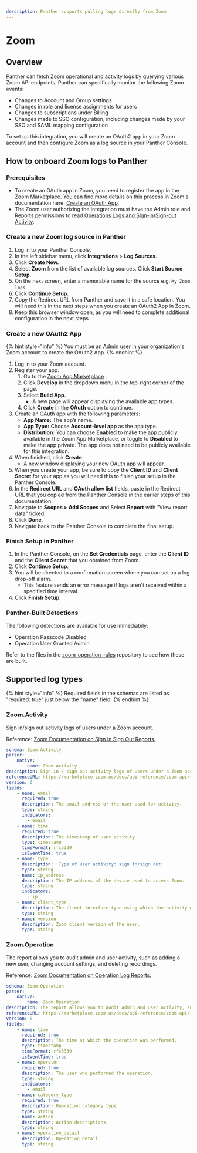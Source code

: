 ```yaml
---
description: Panther supports pulling logs directly from Zoom
---
```


# Zoom

## Overview

Panther can fetch Zoom operational and activity logs by querying various Zoom API endpoints. Panther can specifically monitor the following Zoom events:

* Changes to Account and Group settings
* Changes in role and license assignments for users
* Changes to subscriptions under Billing
* Changes made to SSO configuration, including changes made by your SSO and SAML mapping configuration

To set up this integration, you will create an OAuth2 app in your Zoom account and then configure Zoom as a log source in your Panther Console.&#x20;

## How to onboard Zoom logs to Panther

### Prerequisites

* To create an OAuth app in Zoom, you need to register the app in the Zoom Marketplace. You can find more details on this process in Zoom's documentation here: [Create an OAuth App](https://marketplace.zoom.us/docs/guides/build/oauth-app/).&#x20;
* The Zoom user authorizing the integration must have the Admin role and Reports permissions to read [Operations Logs and Sign-in/Sign-out Activity](https://support.zoom.us/hc/en-us/articles/360032748331).

### Create a new Zoom log source in Panther

1. Log in to your Panther Console.
2. In the left sidebar menu, click **Integrations** > **Log** **Sources**.
3. Click **Create New.**
4. Select **Zoom** from the list of available log sources. Click **Start Source Setup**.
5. On the next screen, enter a memorable name for the source e.g. `My Zoom logs`.&#x20;
6. Click **Continue Setup**.
7. Copy the Redirect URL from Panther and save it in a safe location. You will need this in the next steps when you create an OAuth2 App in Zoom.&#x20;
8. Keep this browser window open, as you will need to complete additional configuration in the next steps.

### Create a new OAuth2 App&#x20;

{% hint style="info" %}
You must be an Admin user in your organization's Zoom account to create the OAuth2 App.
{% endhint %}

1. Log in to your Zoom account.
2. Register your app.
   1. Go to the [Zoom App Marketplace](https://marketplace.zoom.us/) .
   2. Click **Develop** in the dropdown menu in the top-right corner of the page.&#x20;
   3. Select **Build App**.&#x20;
      * A new page will appear displaying the available app types.&#x20;
   4. Click **Create** in the **OAuth** option to continue.
3. Create an OAuth app with the following parameters:
   * **App Name:** The app’s name.
   * **App Type:** Choose **Account-level app** as the app type.
   * **Distribution:** You can choose **Enabled** to make the app publicly available in the Zoom App Marketplace, or toggle to **Disabled** to make the app private. The app does not need to be publicly available for this integration.
4. When finished, click **Create**.&#x20;
   * A new window displaying your new OAuth app will appear.
5. When you create your app, be sure to copy the **Client ID** and **Client Secret** for your app as you will need this to finish your setup in the Panther Console.
6. In the **Redirect URL** and **OAuth allow list** fields, paste in the Redirect URL that you copied from the Panther Console in the earlier steps of this documentation.&#x20;
7. Navigate to **Scopes > Add Scopes** and Select **Report** with "View report data" ticked.&#x20;
8. Click **Done**.
9. Navigate back to the Panther Console to complete the final setup.

### Finish Setup in Panther

1. In the Panther Console, on the **Set Credentials** page, enter the **Client ID** and the **Client Secret** that you obtained from Zoom.&#x20;
2. Click **Continue Setup**.
3. You will be directed to a confirmation screen where you can set up a log drop-off alarm.
   * This feature sends an error message if logs aren't received within a specified time interval.
4. Click **Finish Setup**.

### Panther-Built Detections

The following detections are available for use immediately:&#x20;

* Operation Passcode Disabled
* Operation User Granted Admin

Refer to the files in the [zoom\_operation\_rules](https://github.com/panther-labs/panther-analysis/tree/master/zoom\_operation\_rules) repository to see how these are built.

## Supported log types

{% hint style="info" %}
Required fields in the schemas are listed as "required: true" just below the "name" field.
{% endhint %}

### Zoom.Activity

Sign in/sign out activity logs of users under a Zoom account.

Reference: [Zoom Documentation on Sign In Sign Out Reports.](https://marketplace.zoom.us/docs/api-reference/zoom-api/methods/#operation/reportSignInSignOutActivities)

```yaml
schema: Zoom.Activity
parser:
    native:
        name: Zoom.Activity
description: Sign in / sign out activity logs of users under a Zoom account
referenceURL: https://marketplace.zoom.us/docs/api-reference/zoom-api/reports/reportsigninsignoutactivities
version: 0
fields:
    - name: email
      required: true
      description: The email address of the user used for activity.
      type: string
      indicators:
        - email
    - name: time
      required: true
      description: The timestamp of user activity
      type: timestamp
      timeFormat: rfc3339
      isEventTime: true
    - name: type
      description: 'Type of user activity: sign in/sign out'
      type: string
    - name: ip_address
      description: The IP address of the device used to access Zoom.
      type: string
      indicators:
        - ip
    - name: client_type
      description: The client interface type using which the activity was performed.
      type: string
    - name: version
      description: Zoom client version of the user.
      type: string
```

### Zoom.Operation

The report allows you to audit admin and user activity, such as adding a new user, changing account settings, and deleting recordings.

Reference: [Zoom Documentation on Operation Log Reports.](https://marketplace.zoom.us/docs/api-reference/zoom-api/methods/#operation/reportMeetingPolls)

```yaml
schema: Zoom.Operation
parser:
    native:
        name: Zoom.Operation
description: The report allows you to audit admin and user activity, such as adding a new user, changing account settings, and deleting recordings
referenceURL: https://marketplace.zoom.us/docs/api-reference/zoom-api/reports/reportoperationlogs
version: 0
fields:
    - name: time
      required: true
      description: The time at which the operation was performed.
      type: timestamp
      timeFormat: rfc3339
      isEventTime: true
    - name: operator
      required: true
      description: The user who performed the operation.
      type: string
      indicators:
        - email
    - name: category_type
      required: true
      description: Operation category type
      type: string
    - name: action
      description: Action descriptions
      type: string
    - name: operation_detail
      description: Operation detail
      type: string
```
